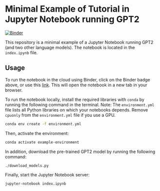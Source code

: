# Minimal Example of Tutorial in Jupyter Notebook running GPT2

[![Binder](https://mybinder.org/badge_logo.svg)](https://notebooks.gesis.org/binder/v2/gh/GESIS-Methods-Hub/minimal-example-ipynb-python-gpt/HEAD?labpath=index.ipynb)

This repository is a minimal example of a Jupyter Notebook running GPT2 (and two other language models).
The notebook is located in the `index.ipynb` file.

## Usage

To run the notebook in the cloud using Binder, click on the Binder badge above, or use this [link](https://notebooks.gesis.org/binder/v2/gh/GESIS-Methods-Hub/minimal-example-ipynb-python-gpt2/HEAD?labpath=index.ipynb).
This will open the notebook in a new tab in your browser.

To run the notebook locally, install the required libraries with `conda` by running the following command in the terminal.
Note: The `environment.yml` file lists all Python libraries on which your notebooks depends.
Remove `cpuonly` from the `environment.yml` file if you use a GPU.

```bash
conda env create -f environment.yml
```

Then, activate the environment:

```bash
conda activate example-environment
```

In addition, download the pre-trained GPT2 model by running the following command:

```bash
./download_models.py
```

Finally, start the Jupyter Notebook server:

```bash
jupyter-notebook index.ipynb
```
